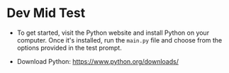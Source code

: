 # Dev Mid Test

- To get started, visit the Python website and install Python on your computer. Once it's installed, run the `main.py` file and choose from the options provided in the test prompt.

- Download Python: https://www.python.org/downloads/
